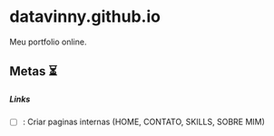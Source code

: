 # datavinny.github.io

Meu portfolio online.

## Metas :hourglass_flowing_sand:

##### Links 

- [ ] : Criar paginas internas (HOME, CONTATO, SKILLS, SOBRE MIM)
